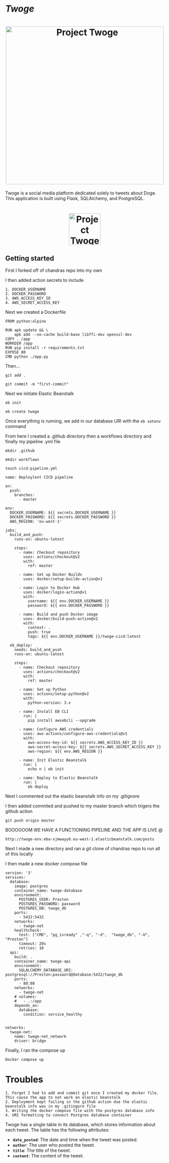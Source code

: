 # *Twoge*

<h1 align="center">
	<img
		width="500"
		alt="Project Twoge"
		src="./static/img/twoge-cover.png">
</h1>

Twoge is a social media platform dedicated solely to tweets about Doge. This application is built using Flask, SQLAlchemy, and PostgreSQL.

<h1 align="center">
	<img
		width="100"
		alt="Project Twoge"
		src="./static/img/twoge.png">
</h1>

## **Getting started**

First I forked off of chandras repo into my own

I then added action secrets to include
```
1. DOCKER_USERNAME
2. DOCKER_PASSWORD
3. AWS_ACCESS_KEY_ID
4. AWS_SECRET_ACCESS_KEY 
```

Next we created a Dockerfile
```
FROM python:alpine

RUN apk update && \
    apk add --no-cache build-base libffi-dev openssl-dev
COPY . /app
WORKDIR /app
RUN pip install -r requirements.txt
EXPOSE 80
CMD python ./app.py
```

Then...
```
git add .
```
```
git commit -m "first-commit"
```

Next we initiate Elastic Beanstalk
```
eb init
```
``` 
eb create twoge
```
Once everything is running, we add in our database URI with the ```eb setenv``` command

From here I created a .github directory then a workflows directory and finally my pipeline .yml file

``` 
mkdir .github
```
```
mkdir workflows
```
``` 
touch cicd-pipeline.yml
```
```
name: Deploylent CICD pipeline 

on:
  push:
    branches:
      - master

env:
  DOCKER_USERNAME: ${{ secrets.DOCKER_USERNAME }}
  DOCKER_PASSWORD: ${{ secrets.DOCKER_PASSWORD }}
  AWS_REGION: 'eu-west-1'

jobs:
  build_and_push:
    runs-on: ubuntu-latest

    steps:
      - name: Checkout repository
        uses: actions/checkout@v2
        with:
          ref: master

      - name: Set up Docker Buildx
        uses: docker/setup-buildx-action@v1

      - name: Login to Docker Hub
        uses: docker/login-action@v1
        with:
          username: ${{ env.DOCKER_USERNAME }}
          password: ${{ env.DOCKER_PASSWORD }}

      - name: Build and push Docker image
        uses: docker/build-push-action@v2
        with:
          context: .
          push: true
          tags: ${{ env.DOCKER_USERNAME }}/twoge-cicd:latest

  eb_deploy:
    needs: build_and_push
    runs-on: ubuntu-latest

    steps:
      - name: Checkout repository
        uses: actions/checkout@v2
        with:
          ref: master

      - name: Set up Python
        uses: actions/setup-python@v2
        with:
          python-version: 3.x

      - name: Install EB CLI
        run: |
          pip install awsebcli --upgrade

      - name: Configure AWS credentials
        uses: aws-actions/configure-aws-credentials@v1
        with:
          aws-access-key-id: ${{ secrets.AWS_ACCESS_KEY_ID }}
          aws-secret-access-key: ${{ secrets.AWS_SECRET_ACCESS_KEY }}
          aws-region: ${{ env.AWS_REGION }}

      - name: Init Elastic Beanstalk
        run: |
          echo n | eb init 

      - name: Deploy to Elastic Beanstalk
        run: |
          eb deploy
```

Next I commented out the elastic beanstalk info on my .gitignore

I then added commited and pushed to my master branch which trigers the github action

``` 
git push origin master
```
BOOOOOOM WE HAVE A FUNCTIONING PIPELINE AND THE APP IS LIVE @
``` 
http://twoge-env.eba-xjmwayy6.eu-west-1.elasticbeanstalk.com/posts 
```

Next I made a new directory and ran a git clone of chandras repo to run all of this locally

I then made a new docker compose file
``` 
version: '3'
services:
  database:
    image: postgres
    container_name: twoge-database
    environment:
      POSTGRES_USER: Preston
      POSTGRES_PASSWORD: password
      POSTGRES_DB: twoge_db
    ports:
      - 5432:5432
    networks:
      - twoge-net
    healthcheck:
      test: ["CMD", "pg_isready" ,"-q", "-d",  "twoge_db", "-U", "Preston"]
      timeout: 20s
      retries: 10
  api:
    build: .
    container_name: twoge-api
    environment:
      SQLALCHEMY_DATABASE_URI: postgresql://Preston:password@database:5432/twoge_db
    ports:
      - 80:80
    networks:
      - twoge-net
    # volumes:
    #   - .:/app
    depends_on:
      database:
        condition: service_healthy
  

networks:
  twoge-net:
    name: twoge-net_network
    driver: bridge
```

Finally, I ran the compose up 
``` 
Docker compose up 
```

# **Troubles**
```
1. Forgot I had to add and commit git once I created my docker file. This cause the app to not work on elastic beanstalk
2. Deployment kept failing in the github action due the elastic beanstalk info was in my .gitingore file
3. Writing the docker compose file with the postgres database info 
4. URI formatting to connect Postgres database container
```

Twoge has a single table in its database, which stores information about each tweet. The table has the following attributes:

- **`date_posted`**: The date and time when the tweet was posted.
- **`author`**: The user who posted the tweet.
- **`title`**: The title of the tweet.
- **`content`**: The content of the tweet.
